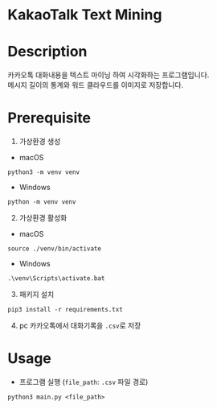 # KakaoTalk Text Mining

# Description

카카오톡 대화내용을 텍스트 마이닝 하여 시각화하는 프로그램입니다.  
메시지 길이의 통계와 워드 클라우드를 이미지로 저장합니다.

# Prerequisite

1. 가상환경 생성

- macOS

```shell
python3 -m venv venv
```

- Windows

```shell
python -m venv venv
```

2. 가상환경 활성화

- macOS

```shell
source ./venv/bin/activate
```

- Windows

```shell
.\venv\Scripts\activate.bat
```

3. 패키지 설치

```shell
pip3 install -r requirements.txt
```

4. pc 카카오톡에서 대화기록을 `.csv`로 저장

# Usage

- 프로그램 실행 (`file_path`: `.csv` 파일 경로)

```shell
python3 main.py <file_path>
```
